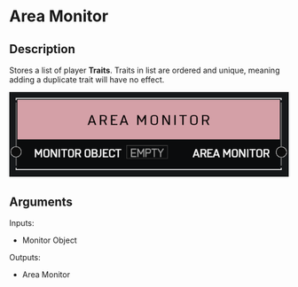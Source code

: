 # Area Monitor

## Description

Stores a list of player **Traits**. Traits in list are ordered and unique, meaning adding a duplicate trait will have no effect.

![Area Monitor](../../.gitbook/assets/images/scripting/variables-basic/area-monitor.png)

## Arguments

Inputs:

* Monitor Object

Outputs:

* Area Monitor
